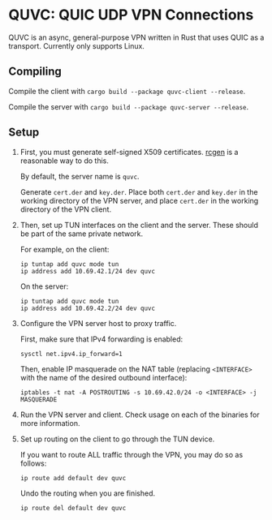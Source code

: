 # QUVC: QUIC UDP VPN Connections
QUVC is an async, general-purpose VPN written in Rust that uses QUIC as a transport. Currently only supports Linux.

## Compiling
Compile the client with `cargo build --package quvc-client --release`.

Compile the server with `cargo build --package quvc-server --release`.

## Setup
1. First, you must generate self-signed X509 certificates. [rcgen](https://github.com/rustls/rcgen) is a reasonable way to do this.

   By default, the server name is `quvc`.

   Generate `cert.der` and `key.der`. Place both `cert.der` and `key.der` in the working directory of the VPN server, and place `cert.der` in the working directory of the VPN client.

2. Then, set up TUN interfaces on the client and the server. These should be part of the same private network.

   For example, on the client:
   ```
   ip tuntap add quvc mode tun
   ip address add 10.69.42.1/24 dev quvc
   ```

   On the server:
   ```
   ip tuntap add quvc mode tun
   ip address add 10.69.42.2/24 dev quvc
   ```

3. Configure the VPN server host to proxy traffic.

   First, make sure that IPv4 forwarding is enabled:
   ```
   sysctl net.ipv4.ip_forward=1
   ```

   Then, enable IP masquerade on the NAT table (replacing `<INTERFACE>` with the name of the desired outbound interface):
   ```
   iptables -t nat -A POSTROUTING -s 10.69.42.0/24 -o <INTERFACE> -j MASQUERADE
   ```

4. Run the VPN server and client. Check usage on each of the binaries for more information.

6. Set up routing on the client to go through the TUN device.

   If you want to route ALL traffic through the VPN, you may do so as follows:
   ```
   ip route add default dev quvc
   ```

   Undo the routing when you are finished.
   ```
   ip route del default dev quvc
   ```
